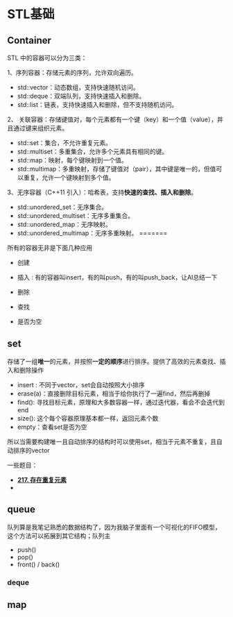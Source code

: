 # STL基础

## Container

STL 中的容器可以分为三类：

1、序列容器：存储元素的序列，允许双向遍历。

* std::vector：动态数组，支持快速随机访问。
* std::deque：双端队列，支持快速插入和删除。
* std::list：链表，支持快速插入和删除，但不支持随机访问。

2、 关联容器：存储键值对，每个元素都有一个键（key）和一个值（value），并且通过键来组织元素。

* std::set：集合，不允许重复元素。
* std::multiset：多重集合，允许多个元素具有相同的键。
* std::map：映射，每个键映射到一个值。
* std::multimap：多重映射，存储了键值对（pair），其中键是唯一的，但值可以重复，允许一个键映射到多个值。

3、无序容器（C++11 引入）：哈希表，支持**快速的查找、插入和删除**。

- std::unordered_set：无序集合。
- std::unordered_multiset：无序多重集合。
- std::unordered_map：无序映射。
- std::unordered_multimap：无序多重映射。
=======


所有的容器无非是下面几种应用

* 创建

* 插入 :  有的容器叫insert，有的叫push，有的叫push_back，让AI总结一下

* 删除

* 查找

* 是否为空

  

## set

存储了一组**唯一**的元素，并按照**一定的顺序**进行排序。提供了高效的元素查找、插入和删除操作



* insert : 不同于vector，set会自动按照大小排序
* erase(a)：直接删除目标元素，相当于给你执行了一遍find，然后再删掉
* find(): 寻找目标元素，原理和大多数容器一样，通过迭代器，看会不会迭代到end
* size(): 这个每个容器原理基本都一样，返回元素个数
* empty：查看set是否为空

所以当需要构建唯一且自动排序的结构时可以使用set，相当于元素不重复，且自动排序的vector

一些题目：

* [**217. 存在重复元素**](https://leetcode.cn/problems/contains-duplicate/submissions/632816012/)
* 

## queue

队列算是我笔记熟悉的数据结构了，因为我脑子里面有一个可视化的FIFO模型，这个方法可以拓展到其它结构；队列主

* push()
* pop()
* front() / back()



### deque







## map


